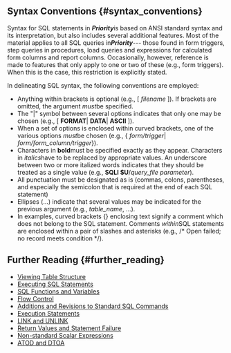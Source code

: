 ## Syntax Conventions {#syntax_conventions}

Syntax for SQL statements in ***Priority***is based on ANSI standard
syntax and its interpretation, but also includes several additional
features. Most of the material applies to all SQL queries
in***Priority***--- those found in form triggers, step queries in
procedures, load queries and expressions for calculated form columns and
report columns. Occasionally, however, reference is made to features
that only apply to one or two of these (e.g., form triggers). When this
is the case, this restriction is explicitly stated.

In delineating SQL syntax, the following conventions are employed:

-   Anything within brackets is optional (e.g., \[ *filename* \]). If
    brackets are omitted, the argument *must*be specified.
-   The "\|" symbol between several options indicates that only one may
    be chosen (e.g., \[ **FORMAT**\| **DATA**\| **ASCII** \]).
-   When a set of options is enclosed within curved brackets, one of the
    various options *must*be chosen (e.g., { *form/trigger*\|
    *form/form_column/trigger*}).
-   Characters in **bold**must be specified exactly as they appear.
    Characters in *italics*have to be replaced by appropriate values. An
    underscore between two or more italized words indicates that they
    should be treated as a single value (e.g., **SQLI \$U**/*query_file
    parameter*).
-   All punctuation must be designated as is (commas, colons,
    parentheses, and especially the semicolon that is required at the
    end of each SQL statement)
-   Ellipses (\...) indicate that several values may be indicated for
    the previous argument (e.g., *table_name*, \...).
-   In examples, curved brackets {} enclosing text signify a comment
    which does not belong to the SQL statement. Comments *within*SQL
    statements are enclosed within a pair of slashes and asterisks
    (e.g., /\* Open failed; no record meets condition \*/).

## Further Reading {#further_reading}

-   [Viewing Table Structure](Viewing_Table_Structure "wikilink")
-   [Executing SQL Statements](Executing_SQL_Statements "wikilink")
-   [SQL Functions and
    Variables](SQL_Functions_and_Variables "wikilink")
-   [Flow Control](Flow_Control "wikilink")
-   [Additions and Revisions to Standard SQL
    Commands](Additions_and_Revisions_to_Standard_SQL_Commands "wikilink")
-   [Execution Statements](Execution_Statements "wikilink")
-   [LINK and UNLINK](LINK_and_UNLINK "wikilink")
-   [Return Values and Statement
    Failure](Return_Values_and_Statement_Failure "wikilink")
-   [Non-standard Scalar
    Expressions](Non-standard_Scalar_Expressions "wikilink")
-   [ATOD and DTOA](ATOD_and_DTOA "wikilink")

